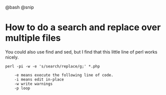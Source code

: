 @bash
@snip

# How to do a search and replace over multiple files

You could also use find and sed, but I find that this little line of perl works nicely.

	perl -pi -w -e 's/search/replace/g;' *.php

		-e means execute the following line of code.
		-i means edit in-place
		-w write warnings
		-p loop
